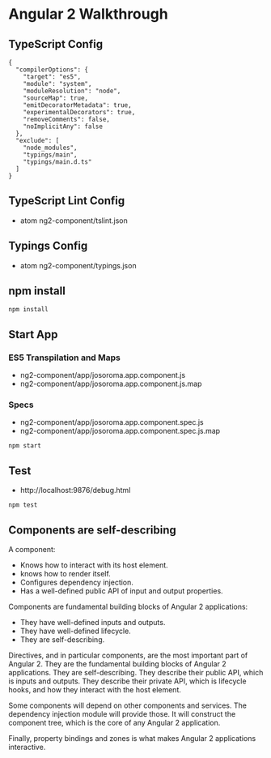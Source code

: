 # Angular 2 Walkthrough

## TypeScript Config

```
{
  "compilerOptions": {
    "target": "es5",
    "module": "system",
    "moduleResolution": "node",
    "sourceMap": true,
    "emitDecoratorMetadata": true,
    "experimentalDecorators": true,
    "removeComments": false,
    "noImplicitAny": false
  },
  "exclude": [
    "node_modules",
    "typings/main",
    "typings/main.d.ts"
  ]
}
```

## TypeScript Lint Config

 - atom ng2-component/tslint.json

## Typings Config

 - atom ng2-component/typings.json

## npm install

```
npm install
```

## Start App

### ES5 Transpilation and Maps

 - ng2-component/app/josoroma.app.component.js
 - ng2-component/app/josoroma.app.component.js.map

### Specs

 - ng2-component/app/josoroma.app.component.spec.js
 - ng2-component/app/josoroma.app.component.spec.js.map


```
npm start
```

## Test

 - http://localhost:9876/debug.html

```
npm test
```

## Components are self-describing

A component:

 - Knows how to interact with its host element.
 - knows how to render itself.
 - Configures dependency injection.
 - Has a well-defined public API of input and output properties.

Components are fundamental building blocks of Angular 2 applications:

 - They have well-defined inputs and outputs.
 - They have well-defined lifecycle.
 - They are self-describing.

Directives, and in particular components, are the most important part of Angular 2. They are the fundamental building blocks of Angular 2 applications. They are self-describing. They describe their public API, which is inputs and outputs. They describe their private API, which is lifecycle hooks, and how they interact with the host element.

Some components will depend on other components and services. The dependency injection module will provide those. It will construct the component tree, which is the core of any Angular 2 application.

Finally, property bindings and zones is what makes Angular 2 applications interactive.
